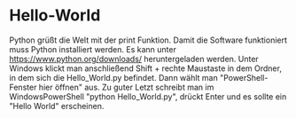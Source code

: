# Hello-World
Python grüßt die Welt mit der print Funktion. 
Damit die Software funktioniert muss Python installiert werden. Es kann unter https://www.python.org/downloads/ heruntergeladen werden. Unter Windows klickt man anschließend Shift + rechte Maustaste in dem Ordner, in dem sich die Hello_World.py befindet. Dann wählt man "PowerShell-Fenster hier öffnen" aus. Zu guter Letzt schreibt man im WindowsPowerShell "python Hello_World.py", drückt Enter und es sollte ein "Hello World" erscheinen. 
